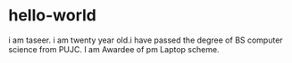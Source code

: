 # hello-world
i am taseer. i am twenty year old.i have passed the degree of BS computer science from PUJC.
I am Awardee of pm Laptop scheme.
